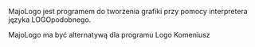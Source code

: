 MajoLogo jest programem do tworzenia grafiki przy pomocy interpretera języka LOGOpodobnego.

MajoLogo ma być alternatywą dla programu Logo Komeniusz
